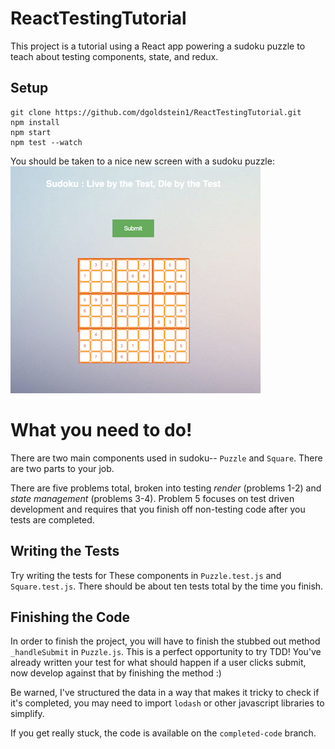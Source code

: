 # ReactTestingTutorial
This project is a tutorial using a React app powering a sudoku puzzle to teach about testing components, state, and redux.

## Setup

```
git clone https://github.com/dgoldstein1/ReactTestingTutorial.git
npm install
npm start
npm test --watch
```

You should be taken to a nice new screen with a sudoku puzzle:
![with a sudoku puzzle](https://github.com/dgoldstein1/ReactTestingTutorial/blob/master/src/Images/Screen%20Shot%202017-10-12%20at%202.00.46%20AM.png)

# What you need to do!

There are two main components used in sudoku-- `Puzzle` and `Square`. There are two parts to your job.

There are five problems total, broken into testing *render* (problems 1-2) and *state management* (problems 3-4). Problem 5 focuses on test driven development and requires that you finish off non-testing code after you tests are completed. 

## Writing the Tests

Try writing the tests for These components in `Puzzle.test.js` and `Square.test.js`. There should be about ten tests total by the time you finish.

## Finishing the Code

In order to finish the project, you will have to finish the stubbed out method `_handleSubmit` in `Puzzle.js`. This is a perfect opportunity to try TDD! You've already written your test for what should happen if a user clicks submit, now develop against that by finishing the method :)

Be warned, I've structured the data in a way that makes it tricky to check if it's completed, you may need to import `lodash` or other javascript libraries to simplify.

If you get really stuck, the code is available on the `completed-code` branch.





